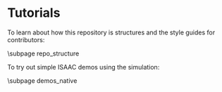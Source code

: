 # Tutorials

To learn about how this repository is structures and the style guides for contributors:

\subpage repo_structure



To try out simple ISAAC demos using the simulation:

\subpage demos_native